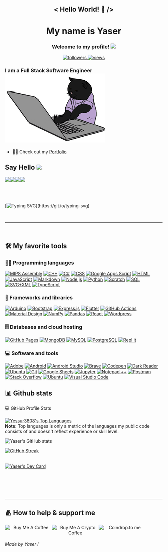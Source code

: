 
<!--
**yessur3808/yessur3808** is a ✨ _special_ ✨ repository because its `README.md` (this file) appears on your GitHub profile.

Here are some ideas to get you started:

- 🔭 I’m currently working on ...
- 🌱 I’m currently learning ...
- 👯 I’m looking to collaborate on ...
- 🤔 I’m looking for help with ...
- 💬 Ask me about ...
- 📫 How to reach me: ...
- 😄 Pronouns: ...
- ⚡ Fun fact: ...
-->

<h2 align="center">
< Hello World! 👋 />
</h2>
<h1 align="center">
My name is Yaser 
</h1>
<h3 align="center">
  Welcome to my profile!
  <img src="https://media.giphy.com/media/hvRJCLFzcasrR4ia7z/giphy.gif" width="28">
</h3>

<!-- Social icons section -->
<p align="center">


<a href="https://twitter.com/Curlycoffee3808" target="_blank" rel="noopener noreferrer">
    <img alt="followers" title="Follow me on Twitter" src="https://custom-icon-badges.herokuapp.com/twitter/follow/Curlycoffee3808?color=008FC5&labelColor=00acee&label=Follow&logo=twitter-outline&logoColor=white&style=for-the-badge"/>
</a>


<!-- <a href="https://github.com/DenverCoder1/Simple-View-Counter"> -->
<a href="https://github.com/yessur3808/Simple-View-Counter" target="_blank" rel="noopener noreferrer">
  <img alt="views" title="GitHub profile views" src="http://my-view-counter0.herokuapp.com/src/"/>
</a>

</p>


<h3>
    I am a Full Stack Software Engineer
<a href="https://yessur3808.github.io/" target="_blank">
<img src="https://raw.githubusercontent.com/yessur3808/yessur3808/main/cat.gif" width="320">
</a>
</h3>


- 🙆‍♂️ Check out my [Portfolio](https://yessur3808.github.io/webb00/)

## Say Hello <img src="https://github.com/TheDudeThatCode/TheDudeThatCode/blob/master/Assets/Handshake.gif" height="32px">

<p align="center">	
<a href="https://github.com/yessur3808" target="_blank">
<img align="left"  src="https://img.shields.io/badge/GitHub-100000?style=for-the-badge&logo=github&logoColor=white" />
</a>
<a href="https://www.linkedin.com/in/yaser-ibrahim-57963884" target="blank" >
  <img align="left"  src="https://img.shields.io/badge/LinkedIn-0077B5?style=for-the-badge&logo=linkedin&logoColor=white" />
  </a>
<a href="https://twitter.com/curlycoffee3808" target="blank" >
    <img align="left" src="https://img.shields.io/badge/Twitter-1DA1F2?style=for-the-badge&logo=twitter&logoColor=white"/>
</a>
<a href="mailto:yaser3808@gmail.com">
    <img align="left"src="https://img.shields.io/badge/Gmail-D14836?style=for-the-badge&logo=gmail&logoColor=white" />
</a>
</p>

<br/><br/><br/><br/>

[![Typing SVG](https://readme-typing-svg.herokuapp.com?font=ubuntu&size=22&duration=3000&color=008FFF&vCenter=true&multiline=true&height=120&lines=Full+Stack+Software+Engineer;Coffee+Obsessed;Always+Learning+New+Things!)](https://git.io/typing-svg)


<br/>
<hr/>
<br/>

## 🛠️ My favorite tools

### 👨‍💻 Programming languages

<p>
    <a href="https://github.com/search?q=user%3Ayessur3808+language%3Aassembly" target="_blank" rel="noopener noreferrer"><img alt="MIPS Assembly" src="https://custom-icon-badges.herokuapp.com/badge/Assembly-525252.svg?logo=asm-hex&logoColor=white"></a>
    <a href="https://github.com/search?q=user%3Ayessur3808+language%3Acpp" target="_blank" rel="noopener noreferrer"><img alt="C++" src="https://custom-icon-badges.herokuapp.com/badge/C++-9C033A.svg?logo=cpp2&logoColor=white"></a>
    <a href="https://github.com/search?q=user%3Ayessur3808+language%3Acsharp" target="_blank" rel="noopener noreferrer"><img alt="C#" src="https://custom-icon-badges.herokuapp.com/badge/C%23-68217A.svg?logo=cs2&logoColor=white"></a>
    <a href="https://github.com/search?q=user%3Ayessur3808+language%3Acss" target="_blank" rel="noopener noreferrer"><img alt="CSS" src="https://img.shields.io/badge/CSS-1572B6.svg?logo=css3&logoColor=white"></a>
    <a href="https://github.com/search?q=user%3Ayessur3808+language%3Ags" target="_blank" rel="noopener noreferrer""><img alt="Google Apps Script" src="https://custom-icon-badges.herokuapp.com/badge/Google%20Apps%20Script-02569B.svg?logo=color-swatch&logoColor=white"></a>
    <a href="https://github.com/search?q=user%3Ayessur3808+language%3Ahtml" target="_blank" rel="noopener noreferrer"><img alt="HTML" src="https://img.shields.io/badge/HTML-E34F26.svg?logo=html5&logoColor=white"></a>
    <a href="https://github.com/search?q=user%3Ayessur3808+language%3Ajavascript" target="_blank" rel="noopener noreferrer"><img alt="JavaScript" src="https://img.shields.io/badge/JavaScript-F7DF1E.svg?logo=javascript&logoColor=black"></a>
    <a href="https://github.com/search?q=user%3Ayessur3808+language%3Amarkdown" target="_blank" rel="noopener noreferrer"><img alt="Markdown" src="https://img.shields.io/badge/Markdown-000000.svg?logo=markdown&logoColor=white"></a>
    <a href="https://github.com/search?q=user%3Ayessur3808+language%3Ajavascript" target="_blank" rel="noopener noreferrer"><img alt="Node.js" src="https://img.shields.io/badge/Node.js-43853D.svg?logo=node.js&logoColor=white"></a>
    <a href="https://github.com/search?q=user%3Ayessur3808+language%3Apython" target="_blank" rel="noopener noreferrer"><img alt="Python" src="https://img.shields.io/badge/Python-14354C.svg?logo=python&logoColor=white"></a>
    <a href="https://github.com/search?q=user%3Ayessur3808+language%3Ascratch" target="_blank" rel="noopener noreferrer"><img alt="Scratch" src="https://img.shields.io/badge/Scratch-4D97FF.svg?logo=scratch&logoColor=white"></a>
    <a href="https://github.com/search?q=user%3Ayessur3808+language%3Asql" target="_blank" rel="noopener noreferrer"><img alt="SQL" src="https://custom-icon-badges.herokuapp.com/badge/SQL-025E8C.svg?logo=database&logoColor=white"></a>
    <a href="https://github.com/search?q=user%3Ayessur3808+language%3Asvg" target="_blank" rel="noopener noreferrer"><img alt="SVG+XML" src="https://img.shields.io/badge/SVG%2BXML-e0982c.svg?logo=svg&logoColor=white"></a>
    <a href="https://github.com/search?q=user%3Ayessur3808+language%3AtypeScript"><img alt="TypeScript" src="https://img.shields.io/badge/TypeScript-007ACC.svg?logo=typescript&logoColor=white"></a>
</p>
	    
	    
### 🧰 Frameworks and libraries

<p>
    <a href="#"><img alt="Arduino" src="https://img.shields.io/badge/-Arduino-00979D?logo=Arduino&logoColor=white"></a>
    <a href="#"><img alt="Bootstrap" src="https://img.shields.io/badge/Bootstrap-7952B3.svg?logo=bootstrap&logoColor=white"></a>
    <a href="#"><img alt="Express.js" src="https://img.shields.io/badge/Express.js-404d59.svg?logo=express&logoColor=white"></a>
    <a href="#"><img alt="Flutter" src="https://img.shields.io/badge/Flutter-02569B.svg?logo=flutter&logoColor=white"></a>
    <a href="#"><img alt="GitHub Actions" src="https://img.shields.io/badge/GitHub%20Actions-2671E5.svg?logo=github%20actions&logoColor=white"></a>
<!-- <a href="#"><img alt="Jest" src="https://img.shields.io/badge/Jest-C21325.svg?logo=jest&logoColor=white"></a> 
 <a href="#"><img alt="JUnit" src="https://custom-icon-badges.herokuapp.com/badge/JUnit-25A162.svg?logo=check-circle&logoColor=white"></a>
 <a href="#"><img alt="Keras" src="https://img.shields.io/badge/Keras-D00000.svg?logo=Keras&logoColor=white"></a> -->
    <a href="#"><img alt="Material Design" src="https://img.shields.io/badge/Material%20Design-0081CB.svg?logo=material-design&logoColor=white"></a>
    <a href="#"><img alt="NumPy" src="https://img.shields.io/badge/Numpy-013243.svg?logo=numpy&logoColor=white"></a>
    <a href="#"><img alt="Pandas" src="https://img.shields.io/badge/Pandas-150458.svg?logo=pandas&logoColor=white"></a>
    <!-- <a href="#"><img alt="PHPUnit" src="https://custom-icon-badges.herokuapp.com/badge/PHPUnit-366488.svg?logo=test-tube&logoColor=white"></a> -->
    <!-- <a href="#"><img alt="Pytest" src="https://img.shields.io/badge/Pytest-0A9EDC.svg?logo=pytest&logoColor=white"></a> -->
    <a href="#"><img alt="React" src="https://img.shields.io/badge/React-20232a.svg?logo=react&logoColor=%2361DAFB"></a>
    <!-- <a href="#"><img alt="SonarLint" src="https://img.shields.io/badge/-SonarLint-CB2029?logo=sonarlint&logoColor=white"></a> -->
    <!-- <a href="#"><img alt="Symfony" src="https://img.shields.io/badge/Symfony-111111.svg?logo=symfony&logoColor=white"></a> -->
    <!-- <a href="#"><img alt="SymPy" src="https://img.shields.io/badge/Sympy-3B5526.svg?logo=sympy&logoColor=white"></a> -->
    <!-- <a href="#"><img alt="TensorFlow" src="https://img.shields.io/badge/TensorFlow-FF6F00.svg?logo=TensorFlow&logoColor=white"></a> -->
    <a href="#"><img alt="Wordpress" src="https://img.shields.io/badge/Wordpress-21759B?logo=wordpress&logoColor=white"></a>
    <!-- <a href="#"><img alt="WPF (.Net)" src="https://img.shields.io/badge/WPF-5C2D91?logo=.net&logoColor=white"></a> -->
</p>
	    	

### 🗄️ Databases and cloud hosting

<p>
    <a href="#"><img alt="GitHub Pages" src="https://img.shields.io/badge/GitHub%20Pages-327FC7.svg?logo=github&logoColor=white"></a>
    <!-- <a href="#"><img alt="Heroku" src="https://img.shields.io/badge/Heroku-430098.svg?logo=heroku&logoColor=white"></a> -->
    <a href="#"><img alt="MongoDB" src ="https://img.shields.io/badge/MongoDB-4ea94b.svg?logo=mongodb&logoColor=white"></a>
    <a href="#"><img alt="MySQL" src="https://img.shields.io/badge/MySQL-00f.svg?logo=mysql&logoColor=white"></a>
    <!-- <a href="#"><img alt="Notion" src="https://img.shields.io/badge/Notion-010101.svg?logo=notion&logoColor=white"></a> -->
    <!-- <a href="#"><img alt="Oracle" src ="https://img.shields.io/badge/Oracle-F00000.svg?logo=oracle&logoColor=white"></a> -->
    <a href="#"><img alt="PostgreSQL" src ="https://img.shields.io/badge/PostgreSQL-316192.svg?logo=postgresql&logoColor=white"></a>
    <a href="#"><img alt="Repl.it" src="https://img.shields.io/badge/Repl.it-0D101E.svg?logo=Replit&logoColor=white"></a>
    <!-- <a href="#"><img alt="SQLite" src ="https://img.shields.io/badge/SQLite-07405e.svg?logo=sqlite&logoColor=white"></a> -->
    <!-- <a href="#"><img alt="Vercel" src="https://img.shields.io/badge/Vercel-000000.svg?logo=vercel&logoColor=white"></a> -->
</p>

	    
### 💻 Software and tools

<p>
    <a href="#"><img alt="Adobe" src="https://img.shields.io/badge/Adobe-FF0000.svg?logo=adobe&logoColor=white"></a>
    <a href="#"><img alt="Android" src="https://img.shields.io/badge/Android-3DDC84?logo=android&logoColor=white"></a>
    <a href="#"><img alt="Android Studio" src="https://img.shields.io/badge/Android%20Studio-008678.svg?logo=android-studio&logoColor=white"></a>
    <!-- <a href="#"><img alt="Arch Linux" src="https://img.shields.io/badge/Arch%20Linux-1793D1.svg?logo=arch-linux&logoColor=white"></a> -->
    <!-- <a href="#"><img alt="Audacity" src="https://img.shields.io/badge/-Audacity-0000CC?logo=audacity&logoColor=white"></a> -->
    <!-- <a href="#"><img alt="Bitwarden" src="https://img.shields.io/badge/-Bitwarden-175DDC?logo=bitwarden&logoColor=white"></a> -->
    <a href="#"><img alt="Brave" src="https://img.shields.io/badge/-Brave-FB542B?logo=brave&logoColor=white"></a>
    <a href="#"><img alt="Codepen" src="https://img.shields.io/badge/Codepen-000000.svg?logo=codepen&logoColor=white"></a>
    <!-- <a href="#"><img alt="Construct 3" src="https://img.shields.io/badge/Construct%203-00b56a.svg?logo=construct-3&logoColor=white"></a> -->
    <a href="#"><img alt="Dark Reader" src="https://img.shields.io/badge/-Dark%20Reader-141E24?logo=dark-reader&logoColor=white"></a>
	<a href="#"><img alt="Ubuntu" src="https://img.shields.io/badge/fedora-fedora-white?logo=fedora&logoColor=white"></a>
    <a href="#"><img alt="Git" src="https://img.shields.io/badge/Git-F05033.svg?logo=git&logoColor=white"></a>
    <a href="#"><img alt="Google Sheets" src="https://img.shields.io/badge/Google%20Sheets-34A853.svg?logo=google%20sheets&logoColor=white"></a>
    <!-- <a href="#"><img alt="Inkscape" src="https://img.shields.io/badge/Inkscape-000000?logo=Inkscape&logoColor=white"></a> -->
    <a href="#"><img alt="Jupyter" src="https://img.shields.io/badge/Jupyter-F37626.svg?logo=Jupyter&logoColor=white"></a>
    <!-- <a href="#"><img alt="Mathematica" src="https://img.shields.io/badge/Mathematica-DD1100.svg?logo=wolfram-mathematica&logoColor=white"></a> -->
    <!-- <a href="#"><img alt="OBS Studio" src="https://img.shields.io/badge/-OBS%20Studio-302E31?logo=obs-studio&logoColor=white"></a> -->
    <!-- <a href="#"><img alt="Photopea" src="https://img.shields.io/badge/Photopea-18A497?logo=photopea&logoColor=white"></a> -->
	<a href="#"><img alt="Notepad ++" src="https://img.shields.io/badge/notepad-notepad%2B%2B-blue?logo=notepad++&logoColor=white"></a>
    <a href="#"><img alt="Postman" src="https://img.shields.io/badge/Postman-FF6C37?logo=postman&logoColor=white"></a>
    <a href="#"><img alt="Stack Overflow" src="https://img.shields.io/badge/-Stack%20Overflow-FE7A16?logo=stack-overflow&logoColor=white"></a>
	<a href="#"><img alt="Ubuntu" src="https://img.shields.io/badge/ubuntu-ubuntu-white?logo=ubuntu&logoColor=white"></a>
    <a href="#"><img alt="Visual Studio Code" src="https://img.shields.io/badge/Visual%20Studio%20Code-0078d7.svg?logo=visual-studio-code&logoColor=white"></a>
</p>



## 📊 Github stats


  <summary>💻 GitHub Profile Stats</summary>
  <br/>
  <a href="https://github.com/anuraghazra/github-readme-stats" target="_blank" rel="noopener noreferrer"><img alt="Yessur3808's Top Languages" src="https://github-readme-stats.vercel.app/api/top-langs/?username=yessur3808&langs_count=8&layout=compact&theme=react&hide_border=true&bg_color=404249&title_color=F85D7F&icon_color=78F866&hide=Jupyter%20Notebook" height="212px"/></a>
  <br/>
  <b>Note:</b> Top languages is only a metric of the languages my public code consists of and doesn't reflect experience or skill level.




![Yaser's GitHub stats](https://github-readme-stats.vercel.app/api?username=yessur3808&show_icons=true&theme=tokyonight)

[![GitHub Streak](https://github-readme-streak-stats.herokuapp.com/?user=yessur3808)](https://git.io/streak-stats)



	    
<br /> <a href="https://app.daily.dev/CurlyCoffee3808"><img src="https://api.daily.dev/devcards/2c54d4ec37c148d888260188a7d4d4aa.png?r=itv" width="400" alt="Yaser's Dev Card"/></a>





<br/><br/><br/><br/>


<hr/>


## 🫂 How to help & support me ##
<p align="center">
<a href="https://www.buymeacoffee.com/curlycoffee3808" target="_blank"><img align="left" src="https://cdn.buymeacoffee.com/buttons/v2/default-yellow.png" alt="Buy Me A Coffee" width="150" ></a>
<a href="https://www.buymeacryptocoffee.xyz/0x0a60e1c190295bfaf093f2df00fa9b6c05507206" target="_blank"><img align="left" src="https://www.buymeacryptocoffee.xyz/_next/image?url=%2F_next%2Fstatic%2Fimage%2Fpublic%2Fembedbadge.c3d8c4bf5cf54409f43e2107e550bb11.svg&w=256&q=75" alt="Buy Me A Crypto Coffee" width="150" ></a>
<a href="https://coindrop.to/curlycoffee3808" target="_blank"><img align="left" src="https://coindrop.to/embed-button.png" width="150" alt="Coindrop.to me"></img></a>
</p>
<br/><br/>
																      

<h6 align="left">
    Made by Yaser I
</h6>

[github]: https://github.com/yessur3808
[vscode]: https://code.visualstudio.com/

[git]: https://git-scm.com/
[js]: https://developer.mozilla.org/en-US/docs/Web/JavaScript
[html]: https://www.w3.org/html/
[css]: https://www.w3schools.com/css/
[react]: https://reactjs.org/
[next]: https://nextjs.org/
[node]: https://nodejs.org/
[python]: https://www.python.org/

[c++]: https://www.w3schools.com/CPP/default.asp
